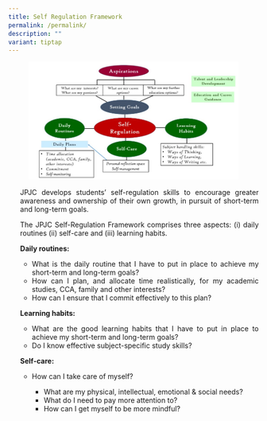```yaml
---
title: Self Regulation Framework
permalink: /permalink/
description: ""
variant: tiptap
---
```

<figure>
<img src="https://raw.githubusercontent.com/isomerpages/moe-jpjc/staging/images/JPJC%20Experience/Self%20Regulation%20Framework/self%20regulation%20framework.jpg">
</figure>
	
<div align="justify">
<p> <style>ol.a{list-style-type: upper-alpha;}</style>
</p><ol class="a">
<p>JPJC develops students’ self-regulation skills to encourage greater awareness and ownership of their own growth, in pursuit of short-term and long-term goals.&nbsp;</p>

<p>The JPJC Self-Regulation Framework comprises three aspects: (i) daily routines (ii) self-care and (iii) learning habits.
</p>

<p><strong>Daily routines:</strong></p>

<ul>
	<li>What is the daily routine that I have to put in place to achieve my short-term and long-term goals?</li>
	<li>How can I plan, and allocate time realistically, for my academic studies, CCA, family and other interests?</li>
	<li>How can I ensure that I commit effectively to this plan?</li></ul>
	
	
<p><strong>Learning habits:</strong></p>

<ul>
	<li>What are the good learning habits that I have to put in place to achieve my short-term and long-term goals?</li>
	<li>Do I know effective subject-specific study skills?</li></ul>
	
<p><strong>Self-care:</strong></p>

<ul>
	<li>How can I take care of myself?</li>
	<ul>
		<li>What are my physical, intellectual, emotional &amp; social needs?</li>
		<li>What do I need to pay more attention to?</li>
		<li>How can I get myself to be more mindful?</li></ul></ul></ol></div>